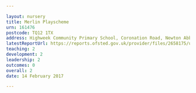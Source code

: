 ```yaml
---

layout: nursery
title: Merlin Playscheme
urn: 161476
postcode: TQ12 1TX
address: Highweek Community Primary School, Coronation Road, Newton Abbot, Devon, TQ12 1TX
latestReportUrl: https://reports.ofsted.gov.uk/provider/files/2658175/urn/161476.pdf
teaching: 2
development: 2
leadership: 2
outcomes: 0
overall: 2
date: 14 February 2017

---
```

